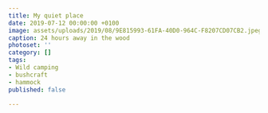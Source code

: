```yaml
---
title: My quiet place
date: 2019-07-12 00:00:00 +0100
image: assets/uploads/2019/08/9E815993-61FA-40D0-964C-F8207CD07CB2.jpeg
caption: 24 hours away in the wood
photoset: ''
category: []
tags:
- Wild camping
- bushcraft
- hammock
published: false

---
```

